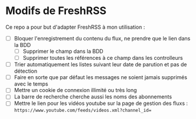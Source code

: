 # Modifs de FreshRSS

Ce repo a pour but d'adapter FreshRSS à mon utilisation :

* [ ] Bloquer l'enregistrement du contenu du flux, ne prendre que le lien dans la BDD
   * [ ] Supprimer le champ dans la BDD
   * [ ] Supprimer toutes les références à ce champ dans les controlleurs
* [ ] Trier automatiquement les listes suivant leur date de parution et pas de détection
* [ ] Faire en sorte que par défaut les messages ne soient jamais supprimés avec le temps
* [ ] Mettre un cookie de connexion illimité ou très long
* [ ] La barre de recherche cherche aussi les noms des abonnements
* [ ] Mettre le lien pour les vidéos youtube sur la page de gestion des fluxs : `https://www.youtube.com/feeds/videos.xml?channel_id=`
